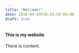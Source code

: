 ```yaml
---
title: "Welcome!"
date: 2018-04-09T20:43:55-04:00
draft: true
---
```


#### This is my website

There is content.

